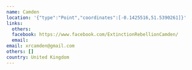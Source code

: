 ```yaml
---
name: Camden
location: '{"type":"Point","coordinates":[-0.1425516,51.5390261]}'
links:
  others: 
  facebook: https://www.facebook.com/ExtinctionRebellionCamden/
  email: 
email: xrcamden@gmail.com
others: []
country: United Kingdom
---
```

